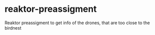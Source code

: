 # reaktor-preassigment
Reaktor preassigment to get info of the drones, that are too close to the birdnest
